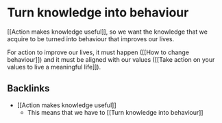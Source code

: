 # Turn knowledge into behaviour
[[Action makes knowledge useful]], so we want the knowledge that we acquire to be turned into behaviour that improves our lives.

For action to improve our lives, it must happen ([[How to change behaviour]]) and it must be aligned with our values ([[Take action on your values to live a meaningful life]]).

## Backlinks
* [[Action makes knowledge useful]]
	* This means that we have to [[Turn knowledge into behaviour]]

<!-- #Life -->

<!-- {BearID:5EB81E35-895C-442F-87C8-1D253BB97617-15756-000013046AA93718} -->
